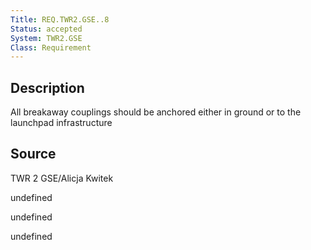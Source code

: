 ```yaml
---
Title: REQ.TWR2.GSE..8
Status: accepted
System: TWR2.GSE
Class: Requirement
---
```


## Description

All breakaway couplings should be anchored either in ground or to the launchpad infrastructure

## Source

TWR 2 GSE/Alicja Kwitek


undefined

undefined

undefined